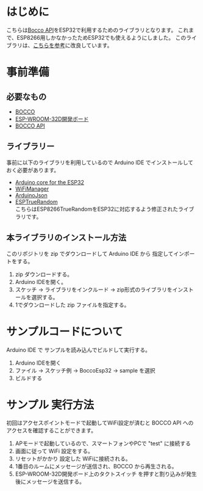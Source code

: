 # はじめに
こちらは[Bocco API](http://api-docs.bocco.me/index.html#bocco-api-%E3%81%A8%E3%81%AF)をESP32で利用するためのライブラリとなります。
これまで、ESP8266用しかなかったためESP32でも使えるようにしました。
このライブラリは、[こちらを参考](https://github.com/tfuru/BoccoEsp)に改良しています。

# 事前準備
## 必要なもの 
- [BOCCO](https://store.ux-xu.com/products/bocco)  
- [ESP-WROOM-32D開発ボード](http://akizukidenshi.com/catalog/g/gM-13628/)   
- [BOCCO API](http://api-docs.bocco.me/index.html)  

## ライブラリー 
事前に以下のライブラリを利用しているので Arduino IDE でインストールしておく必要があります。  
- [Arduino core for the ESP32](https://github.com/espressif/arduino-esp32)  
- [WiFiManager](https://github.com/tzapu/WiFiManager)  
- [ArduinoJson](https://github.com/bblanchon/ArduinoJson)  
- [ESPTrueRandom](https://github.com/sivar2311/ESPTrueRandom)  
  こちらはESP8266TrueRandomをESP32に対応するよう修正されたライブラリです。

## 本ライブラリのインストール方法
このリポジトリを zip でダウンロードして Arduino IDE から 指定してインポートをする。  
1. zip ダウンロードする。  
2. Arduino IDEを開く。  
3. スケッチ → ライブラリをインクルード → zip形式のライブラリをインストールを選択する。  
4. 1でダウンロードした zip ファイルを指定する。　　  

# サンプルコードについて
Arduino IDE で サンプルを読み込んでビルドして実行する。  
1. Arduino IDEを開く  
2. ファイル → スケッチ例 → BoccoEsp32 → sample を選択  
3. ビルドする

# サンプル 実行方法
初回はアクセスポイントモードで起動してWiFi設定が済むと BOCCO API へのアクセスを確認することができます。  
1. APモードで起動しているので、スマートフォンやPCで "test" に接続する  
2. 画面に従って WiFi 設定をする。  
3. リセットがかかり 設定した WiFiに接続される。  
4. 1番目のルームにメッセージが送信され、BOCCO から再生される。    
5. ESP-WROOM-32D開発ボード上のタクトスイッチ を押すと割り込みが発生後にメッセージを送信する。  

